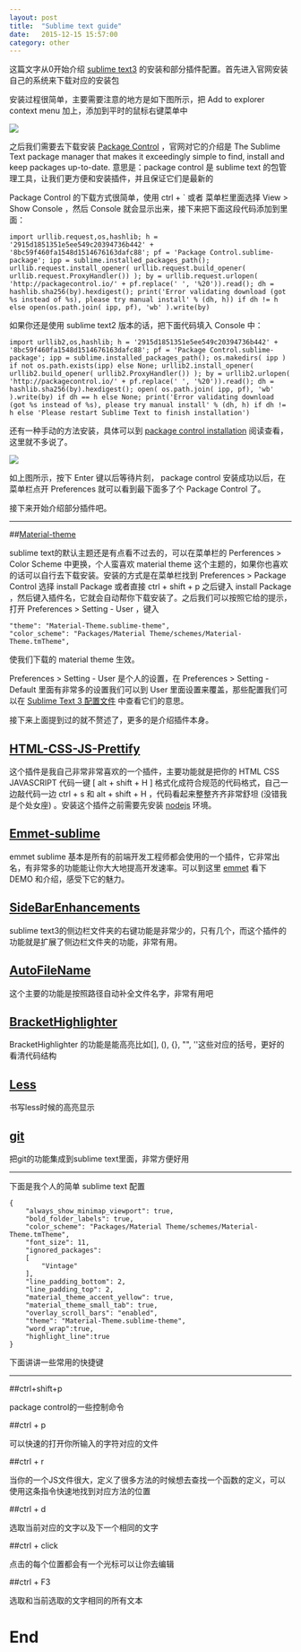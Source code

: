 ```yaml
---
layout: post
title:  "Sublime text guide"
date:   2015-12-15 15:57:00
category: other
---
```


这篇文字从0开始介绍 [sublime text3](http://www.sublimetext.com/) 的安装和部分插件配置。首先进入官网安装自己的系统来下载对应的安装包

安装过程很简单，主要需要注意的地方是如下图所示，把 Add to explorer context menu 加上，添加到平时的鼠标右键菜单中

<img src="{{site.baseurl}}/source/2015.09.22/1.png">

之后我们需要去下载安装 [Package Control](https://packagecontrol.io/) ，官网对它的介绍是 The Sublime Text package manager that makes it exceedingly simple to find, install and keep packages up-to-date. 意思是：package control 是 sublime text 的包管理工具，让我们更方便和安装插件，并且保证它们是最新的

Package Control 的下载方式很简单，使用 ctrl + ` 或者 菜单栏里面选择 View > Show Console ，然后 Console 就会显示出来，接下来把下面这段代码添加到里面：

	import urllib.request,os,hashlib; h = '2915d1851351e5ee549c20394736b442' + '8bc59f460fa1548d1514676163dafc88'; pf = 'Package Control.sublime-package'; ipp = sublime.installed_packages_path(); urllib.request.install_opener( urllib.request.build_opener( urllib.request.ProxyHandler()) ); by = urllib.request.urlopen( 'http://packagecontrol.io/' + pf.replace(' ', '%20')).read(); dh = hashlib.sha256(by).hexdigest(); print('Error validating download (got %s instead of %s), please try manual install' % (dh, h)) if dh != h else open(os.path.join( ipp, pf), 'wb' ).write(by)

如果你还是使用 sublime text2 版本的话，把下面代码填入 Console 中：

	import urllib2,os,hashlib; h = '2915d1851351e5ee549c20394736b442' + '8bc59f460fa1548d1514676163dafc88'; pf = 'Package Control.sublime-package'; ipp = sublime.installed_packages_path(); os.makedirs( ipp ) if not os.path.exists(ipp) else None; urllib2.install_opener( urllib2.build_opener( urllib2.ProxyHandler()) ); by = urllib2.urlopen( 'http://packagecontrol.io/' + pf.replace(' ', '%20')).read(); dh = hashlib.sha256(by).hexdigest(); open( os.path.join( ipp, pf), 'wb' ).write(by) if dh == h else None; print('Error validating download (got %s instead of %s), please try manual install' % (dh, h) if dh != h else 'Please restart Sublime Text to finish installation')

还有一种手动的方法安装，具体可以到 [package control installation](https://packagecontrol.io/installation#st3) 阅读查看，这里就不多说了。

<img src="{{site.baseurl}}/source/2015.09.22/2.png">

如上图所示，按下 Enter 键以后等待片刻， package control 安装成功以后，在菜单栏点开 Preferences 就可以看到最下面多了个 Package Control 了。

接下来开始介绍部分插件吧。

----

##[Material-theme](https://github.com/equinusocio/material-theme)

sublime text的默认主题还是有点看不过去的，可以在菜单栏的 Perferences > Color Scheme 中更换，个人蛮喜欢 material theme 这个主题的，如果你也喜欢的话可以自行去下载安装。安装的方式是在菜单栏找到 Preferences > Package Control 选择 install Package 或者直接 ctrl + shift + p 之后键入 install Package ，然后键入插件名，它就会自动帮你下载安装了。之后我们可以按照它给的提示，打开 Preferences > Setting - User ，键入 

	"theme": "Material-Theme.sublime-theme",
	"color_scheme": "Packages/Material Theme/schemes/Material-Theme.tmTheme",

使我们下载的 material theme 生效。

Preferences > Setting - User 是个人的设置，在 Preferences > Setting - Default 里面有非常多的设置我们可以到 User 里面设置来覆盖，那些配置我们可以在 [Sublime Text 3 配置文件](http://www.linuxidc.com/Linux/2014-03/98103.htm) 中查看它们的意思。

接下来上面提到过的就不赘述了，更多的是介绍插件本身。

## [HTML-CSS-JS-Prettify](https://packagecontrol.io/packages/HTML-CSS-JS%20Prettify)

这个插件是我自己非常非常喜欢的一个插件，主要功能就是把你的 HTML CSS JAVASCRIPT 代码一键 [ alt + shift + H ] 格式化成符合规范的代码格式，自己一边敲代码一边 ctrl + s 和  alt + shift + H ，代码看起来整整齐齐非常舒坦 (没错我是个处女座) 。安装这个插件之前需要先安装 [nodejs](https://nodejs.org/en/) 环境。

## [Emmet-sublime](https://github.com/sergeche/emmet-sublime)

emmet sublime 基本是所有的前端开发工程师都会使用的一个插件，它非常出名，有非常多的功能能让你大大地提高开发速率。可以到这里 [emmet](http://www.emmet.io/) 看下 DEMO 和介绍，感受下它的魅力。

## [SideBarEnhancements](https://github.com/titoBouzout/SideBarEnhancements)

sublime text3的侧边栏文件夹的右键功能是非常少的，只有几个，而这个插件的功能就是扩展了侧边栏文件夹的功能，非常有用。

## [AutoFileName](https://github.com/BoundInCode/AutoFileName)

这个主要的功能是按照路径自动补全文件名字，非常有用吧

## [BracketHighlighter](https://github.com/facelessuser/BracketHighlighter)

BracketHighlighter 的功能是能高亮比如[], (), {}, "", ''这些对应的括号，更好的看清代码结构

## [Less](https://github.com/danro/LESS-sublime)

书写less时候的高亮显示

## [git](https://github.com/kemayo/sublime-text-git)

把git的功能集成到sublime text里面，非常方便好用

---

下面是我个人的简单 sublime text 配置

	{
		"always_show_minimap_viewport": true,
		"bold_folder_labels": true,
		"color_scheme": "Packages/Material Theme/schemes/Material-Theme.tmTheme",
		"font_size": 11,
		"ignored_packages":
		[
			"Vintage"
		],
		"line_padding_bottom": 2,
		"line_padding_top": 2,
		"material_theme_accent_yellow": true,
		"material_theme_small_tab": true,
		"overlay_scroll_bars": "enabled",
		"theme": "Material-Theme.sublime-theme",
		"word_wrap":true,
		"highlight_line":true
	}

下面讲讲一些常用的快捷键

----

##ctrl+shift+p

package control的一些控制命令

##ctrl + p

可以快速的打开你所输入的字符对应的文件

##ctrl + r

当你的一个JS文件很大，定义了很多方法的时候想去查找一个函数的定义，可以使用这条指令快速地找到对应方法的位置

##ctrl + d

选取当前对应的文字以及下一个相同的文字

##ctrl + click

点击的每个位置都会有一个光标可以让你去编辑

##ctrl + F3

选取和当前选取的文字相同的所有文本

# End
